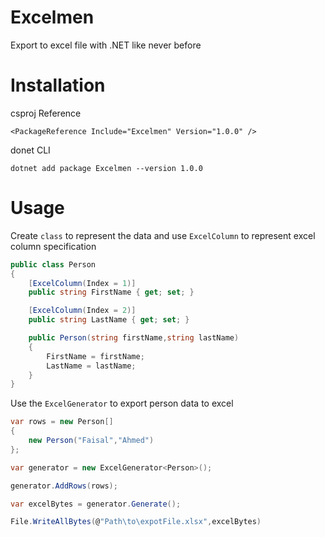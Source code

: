# Excelmen
Export to excel file with .NET like never before


# Installation

csproj Reference

`<PackageReference Include="Excelmen" Version="1.0.0" />`

donet CLI

`dotnet add package Excelmen --version 1.0.0`

# Usage

Create `class` to represent the data and use `ExcelColumn` to represent excel column specification

```C#
public class Person
{
    [ExcelColumn(Index = 1)]
    public string FirstName { get; set; }

    [ExcelColumn(Index = 2)]
    public string LastName { get; set; }

    public Person(string firstName,string lastName)
    {
        FirstName = firstName;
        LastName = lastName;
    }
}
```

Use the `ExcelGenerator` to export person data to excel

```C#
var rows = new Person[]
{
    new Person("Faisal","Ahmed")
};

var generator = new ExcelGenerator<Person>();

generator.AddRows(rows);

var excelBytes = generator.Generate();

File.WriteAllBytes(@"Path\to\expotFile.xlsx",excelBytes)

```


